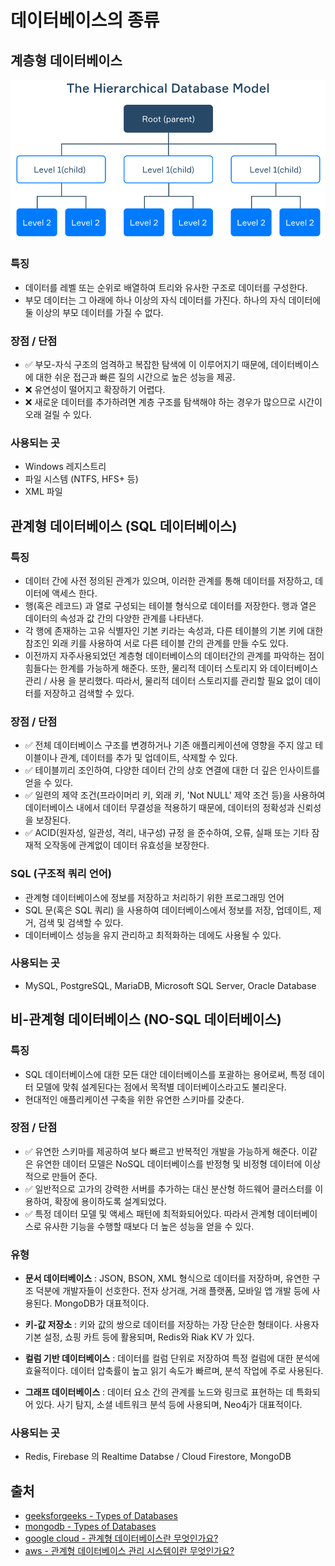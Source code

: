 # 데이터베이스의 종류

## 계층형 데이터베이스

![](/Database/img/db_types_of_databases_hierarchical_db.png)

### 특징

- 데이터를 레벨 또는 순위로 배열하여 트리와 유사한 구조로 데이터를 구성한다.
- 부모 데이터는 그 아래에 하나 이상의 자식 데이터를 가진다. 하나의 자식 데이터에 둘 이상의 부모 데이터를 가질 수 없다.

### 장점 / 단점

- ✅ 부모-자식 구조의 엄격하고 복잡한 탐색에 이 이루어지기 때문에, 데이터베이스에 대한 쉬운 접근과 빠른 질의 시간으로 높은 성능을 제공.
- ❌ 유연성이 떨어지고 확장하기 어렵다.
- ❌ 새로운 데이터를 추가하려면 계층 구조를 탐색해야 하는 경우가 많으므로 시간이 오래 걸릴 수 있다.

### 사용되는 곳

- Windows 레지스트리
- 파일 시스템 (NTFS, HFS+ 등)
- XML 파일

## 관계형 데이터베이스 (SQL 데이터베이스)

### 특징

- 데이터 간에 사전 정의된 관계가 있으며, 이러한 관계를 통해 데이터를 저장하고, 데이터에 액세스 한다.
- 행(혹은 레코드) 과 열로 구성되는 테이블 형식으로 데이터를 저장한다. 행과 열은 데이터의 속성과 값 간의 다양한 관계를 나타낸다.
- 각 행에 존재하는 고유 식별자인 기본 키라는 속성과, 다른 테이블의 기본 키에 대한 참조인 외래 키를 사용하여 서로 다른 테이블 간의 관계를 만들 수도 있다.
- 이전까지 자주사용되었던 계층형 데이터베이스의 데이터간의 관계를 파악하는 점이 힘들다는 한계를 가능하게 해준다. 또한, 물리적 데이터 스토리지 와 데이터베이스 관리 / 사용 을 분리했다. 따라서, 물리적 데이터 스토리지를 관리할 필요 없이 데이터를 저장하고 검색할 수 있다.

### 장점 / 단점

- ✅ 전체 데이터베이스 구조를 변경하거나 기존 애플리케이션에 영향을 주지 않고 테이블이나 관계, 데이터를 추가 및 업데이트, 삭제할 수 있다.
- ✅ 테이블끼리 조인하여, 다양한 데이터 간의 상호 연결에 대한 더 깊은 인사이트를 얻을 수 있다.
- ✅ 일련의 제약 조건(프라이머리 키, 외래 키, 'Not NULL' 제약 조건 등)을 사용하여 데이터베이스 내에서 데이터 무결성을 적용하기 때문에, 데이터의 정확성과 신뢰성을 보장된다.
- ✅ ACID(원자성, 일관성, 격리, 내구성) 규정 을 준수하여, 오류, 실패 또는 기타 잠재적 오작동에 관계없이 데이터 유효성을 보장한다.

### SQL (구조적 쿼리 언어)

- 관계형 데이터베이스에 정보를 저장하고 처리하기 위한 프로그래밍 언어
- SQL 문(혹은 SQL 쿼리) 을 사용하여 데이터베이스에서 정보를 저장, 업데이트, 제거, 검색 및 검색할 수 있다.
- 데이터베이스 성능을 유지 관리하고 최적화하는 데에도 사용될 수 있다.

### 사용되는 곳

- MySQL, PostgreSQL, MariaDB, Microsoft SQL Server, Oracle Database

## 비-관계형 데이터베이스 (NO-SQL 데이터베이스)

### 특징

- SQL 데이터베이스에 대한 모든 대안 데이터베이스를 포괄하는 용어로써, 특정 데이터 모델에 맞춰 설계된다는 점에서 목적별 데이터베이스라고도 불리운다.
- 현대적인 애플리케이션 구축을 위한 유연한 스키마를 갖춘다.

### 장점 / 단점

- ✅ 유연한 스키마를 제공하여 보다 빠르고 반복적인 개발을 가능하게 해준다. 이같은 유연한 데이터 모델은 NoSQL 데이터베이스를 반정형 및 비정형 데이터에 이상적으로 만들어 준다.
- ✅ 일반적으로 고가의 강력한 서버를 추가하는 대신 분산형 하드웨어 클러스터를 이용하여, 확장에 용이하도록 설계되었다.
- ✅ 특정 데이터 모델 및 액세스 패턴에 최적화되어있다. 따라서 관계형 데이터베이스로 유사한 기능을 수행할 때보다 더 높은 성능을 얻을 수 있다.

### 유형

- **문서 데이터베이스** : JSON, BSON, XML 형식으로 데이터를 저장하며, 유연한 구조 덕분에 개발자들이 선호한다. 전자 상거래, 거래 플랫폼, 모바일 앱 개발 등에 사용된다. MongoDB가 대표적이다.

- **키-값 저장소** : 키와 값의 쌍으로 데이터를 저장하는 가장 단순한 형태이다. 사용자 기본 설정, 쇼핑 카트 등에 활용되며, Redis와 Riak KV 가 있다.

- **컬럼 기반 데이터베이스** : 데이터를 컬럼 단위로 저장하여 특정 컬럼에 대한 분석에 효율적이다. 데이터 압축률이 높고 읽기 속도가 빠르며, 분석 작업에 주로 사용된다.

- **그래프 데이터베이스** : 데이터 요소 간의 관계를 노드와 링크로 표현하는 데 특화되어 있다. 사기 탐지, 소셜 네트워크 분석 등에 사용되며, Neo4j가 대표적이다.

### 사용되는 곳

- Redis, Firebase 의 Realtime Databse / Cloud Firestore, MongoDB

## 출처

- [geeksforgeeks - Types of Databases](https://www.geeksforgeeks.org/types-of-databases/)
- [mongodb - Types of Databases](https://www.mongodb.com/resources/basics/databases/types)
- [google cloud - 관계형 데이터베이스란 무엇인가요?](https://cloud.google.com/learn/what-is-a-relational-database?hl=ko)
- [aws - 관계형 데이터베이스 관리 시스템이란 무엇인가요?](https://aws.amazon.com/ko/relational-database/)
